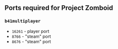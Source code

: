 ## Ports required for Project Zomboid
### `b41multiplayer`
- `16261` - player port
- `8766` - "steam" port
- `8676` - "steam" port
